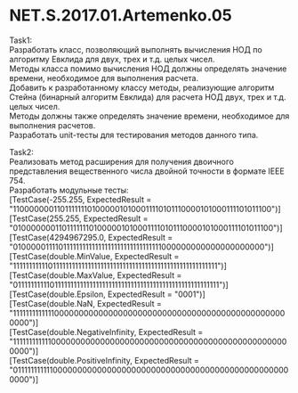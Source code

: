 # NET.S.2017.01.Artemenko.05
Task1:  
Разработать класс, позволяющий выполнять вычисления НОД по алгоритму Евклида для двух, трех и т.д. целых чисел.   
Методы класса помимо вычисления НОД должны определять значение времени, необходимое для выполнения расчета.   
Добавить к разработанному классу методы, реализующие алгоритм Стейна (бинарный алгоритм Евклида) для расчета НОД двух, трех и т.д. целых чисел.   
Методы должны также  определять значение времени, необходимое для выполнения расчетов.    
Разработать unit-тесты для тестирования методов данного типа.

Task2:    
Реализовать метод расширения для получения двоичного представления вещественного числа двойной точности в формате IEEE 754.   
Разработать модульные тесты:    
[TestCase(-255.255, ExpectedResult = "1100000001101111111010000010100011110101110000101000111101011100")]   
[TestCase(255.255, ExpectedResult = "0100000001101111111010000010100011110101110000101000111101011100")]    
[TestCase(4294967295.0, ExpectedResult = "0100000111101111111111111111111111111111111000000000000000000000")]   
[TestCase(double.MinValue, ExpectedResult = "1111111111101111111111111111111111111111111111111111111111111111")]    
[TestCase(double.MaxValue, ExpectedResult = "0111111111101111111111111111111111111111111111111111111111111111")]    
[TestCase(double.Epsilon, ExpectedResult = "0001")]   
[TestCase(double.NaN, ExpectedResult = "1111111111111000000000000000000000000000000000000000000000000000")]   
[TestCase(double.NegativeInfinity, ExpectedResult = "1111111111110000000000000000000000000000000000000000000000000000")]    
[TestCase(double.PositiveInfinity, ExpectedResult = "0111111111110000000000000000000000000000000000000000000000000000")]    
